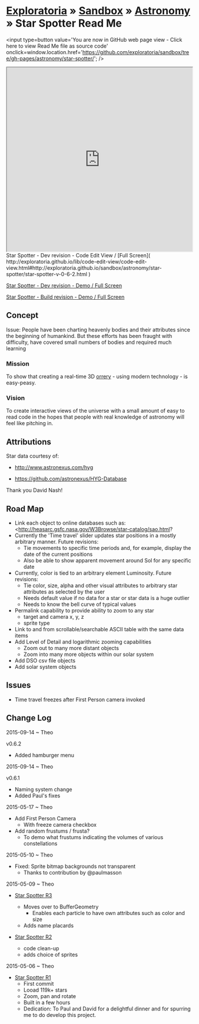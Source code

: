 [Exploratoria]( http://exploratoria.github.io ) &raquo; [Sandbox]( http://exploratoria.github.io/sandbox/ ) &raquo; [Astronomy]( http://exploratoria.github.io/sandbox/astronomy/ ) &raquo; 
Star Spotter Read Me
===
 
<span style=display:none; >[You are now in GitHub source code view - click here to view Read Me file as a web page]( http://exploratoria.github.io/sandbox/astronomy/star-spotter/index.html "View file as a web page." ) </span>
<input type=button value='You are now in GitHub web page view - Click here to view Read Me file as source code' onclick=window.location.href='https://github.com/exploratoria/sandbox/tree/gh-pages/astronomy/star-spotter/'; />

<iframe src="http://exploratoria.github.io/lib/code-edit-view/code-edit-view.html#http://exploratoria.github.io/sandbox/astronomy/star-spotter/star-spotter-v-0-6-2.html" width=100% height=500px ></iframe>  
Star Spotter - Dev revision - Code Edit View / [Full Screen]( http://exploratoria.github.io/lib/code-edit-view/code-edit-view.html#http://exploratoria.github.io/sandbox/astronomy/star-spotter/star-spotter-v-0-6-2.html )

[Star Spotter - Dev revision - Demo / Full Screen]( http://exploratoria.github.io/sandbox/astronomy/star-spotter/dev/ )

[Star Spotter - Build revision - Demo / Full Screen]( http://exploratoria.github.io/sandbox/astronomy/star-spotter/build/ )


## Concept

Issue: People have been charting heavenly bodies and their attributes since the beginning of humankind. 
But these efforts has been fraught with difficulty, have covered small numbers of bodies and required much learning

### Mission

To show that creating a real-time 3D [orrery]( http://en.wikipedia.org/wiki/Orrery ) - using modern technology - is easy-peasy.


### Vision

To create interactive views of the universe with a small amount of easy to read code in the hopes that people with real knowledge of astronomy will feel like pitching in.  


## Attributions

Star data courtesy of:

* <http://www.astronexus.com/hyg>

* <https://github.com/astronexus/HYG-Database>

Thank you David Nash!

## Road Map

* Link each object to online databases such as: <http://heasarc.gsfc.nasa.gov/W3Browse/star-catalog/sao.html?
* Currently the 'Time travel' slider updates star positions in a mostly arbitrary manner. Future revisions:
	* Tie movements to specific time periods and, for example, display the date of the current positions
	* Also be able to show apparent movement around Sol for any specific date
* Currently, color is tied to an arbitrary element Luminosity. Future revisions:
	* Tie color, size, alpha and other visual attributes to arbitrary star attributes as selected by the user
	* Needs default value if no data for a star or star data is a huge outlier
	* Needs to know the bell curve of typical values
* Permalink capability to provide ability to zoom to any star
	* target and camera x, y, z
	* sprite type
* Link to and from scrollable/searchable ASCII table with the same data items
* Add Level of Detail and logarithmic zooming capabilities
	* Zoom out to many more distant objects
	* Zoom into many more objects within our solar system 
* Add DSO csv file objects
* Add solar system objects


## Issues

* Time travel freezes after First Person camera invoked

## Change Log

2015-09-14 ~ Theo

v0.6.2

* Added hamburger menu

2015-09-14 ~ Theo

v0.6.1

* Naming system change
* Added Paul's fixes

2015-05-17 ~ Theo

* Add First Person Camera
	* With freeze camera checkbox
* Add random frustums / frusta?
	* To demo what frustums indicating the volumes of various constellations


2015-05-10 ~ Theo

* Fixed: Sprite bitmap backgrounds not transparent
	* Thanks to contribution by @paulmasson


2015-05-09 ~ Theo

* [Star Spotter R3]( http://jaanga.github.io/cookbook/star-spotter/r3/star-spotter-r3.html )
	* Moves over to BufferGeometry
		* Enables each particle to have own attributes such as color and size
	* Adds name placards

* [Star Spotter R2]( http://jaanga.github.io/cookbook/star-spotter/r2/star-spotter-r2.html )
	* code clean-up
	* adds choice of sprites


2015-05-06 ~ Theo

* [Star Spotter R1]( http://jaanga.github.io/cookbook/star-spotter/r1/star-spotter.html )
	* First commit
	* Looad 119k+ stars
	* Zoom, pan and rotate
	* Built in a few hours
	* Dedication: To Paul and David for a delightful dinner and for spurring me to do develop this project.
